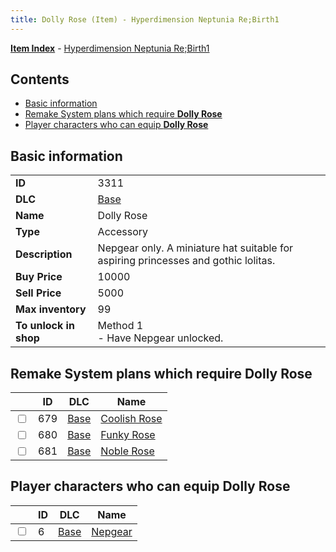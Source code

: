 ```yaml
---
title: Dolly Rose (Item) - Hyperdimension Neptunia Re;Birth1
---
```


[**Item Index**](/neptunia/rb1/item/index.html) - [Hyperdimension Neptunia Re;Birth1](/neptunia/rb1)

## Contents

- [Basic information](#basic-information)
- [Remake System plans which require **Dolly Rose**](#remake-system-plans-which-require-dolly-rose)
- [Player characters who can equip **Dolly Rose**](#player-characters-who-can-equip-dolly-rose)
## Basic information

|   |   |
| -- | -- |
| **ID** | 3311 |
| **DLC** | [Base](/neptunia/rb1/dlc/1-base.html) |
| **Name** | Dolly Rose |
| **Type** | Accessory |
| **Description** | Nepgear only. A miniature hat suitable for aspiring princesses and gothic lolitas. |
| **Buy Price** | 10000 |
| **Sell Price** | 5000 |
| **Max inventory** | 99 |
| **To unlock in shop** | Method 1<br />- Have Nepgear unlocked. |


## Remake System plans which require **Dolly Rose**

|    | ID | DLC | Name |
| -- | -- | --- | ---- |
| <input type="checkbox" id="rb1-quest-1-679" class="trackbox" /> | 679 | [Base](/neptunia/rb1/dlc/1-base.html) | [Coolish Rose](/neptunia/rb1/quest/1-679-coolish-rose.html) |
| <input type="checkbox" id="rb1-quest-1-680" class="trackbox" /> | 680 | [Base](/neptunia/rb1/dlc/1-base.html) | [Funky Rose](/neptunia/rb1/quest/1-680-funky-rose.html) |
| <input type="checkbox" id="rb1-quest-1-681" class="trackbox" /> | 681 | [Base](/neptunia/rb1/dlc/1-base.html) | [Noble Rose](/neptunia/rb1/quest/1-681-noble-rose.html) |


## Player characters who can equip **Dolly Rose**

|    | ID | DLC | Name |
| -- | -- | --- | ---- |
| <input type="checkbox" id="rb1-player-1-6" class="trackbox" /> | 6 | [Base](/neptunia/rb1/dlc/1-base.html) | [Nepgear](/neptunia/rb1/player/1-6-nepgear.html) |
